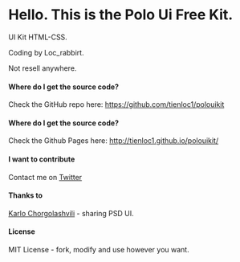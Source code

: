 # Hello. This is the Polo Ui Free Kit.

UI Kit HTML-CSS.

Coding by Loc_rabbirt.

Not resell anywhere.

#### Where do I get the source code?
Check the GitHub repo here: https://github.com/tienloc1/polouikit

#### Where do I get the source code?
Check the Github Pages here: http://tienloc1.github.io/polouikit/

#### I want to contribute
Contact me on [Twitter](@Loc_rabbirt)

#### Thanks to
[Karlo Chorgolashvili](https://www.behance.net/gallery/14462261/Free-Flat-UI) - sharing PSD UI.

#### License
MIT License - fork, modify and use however you want.